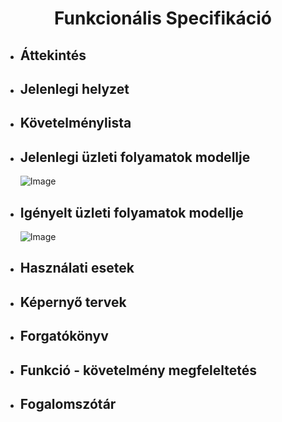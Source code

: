 <center><h1>Funkcionális Specifikáció</h1></center>

* <h2>Áttekintés</h2>

* <h2>Jelenlegi helyzet</h2>

* <h2>Követelménylista</h2>

* <h2>Jelenlegi üzleti folyamatok modellje</h2>

    ![Image](https://github.com/unicsbalint/AFP_2nd_project/blob/master/Pictures/Jelenlegi_uzleti_folyamat_modell.png)

* <h2>Igényelt üzleti folyamatok modellje</h2>

    ![Image](https://github.com/unicsbalint/AFP_2nd_project/blob/master/Pictures/Igenyelt_uzleti_folyamat_modell.png)

* <h2>Használati esetek</h2>

* <h2>Képernyő tervek</h2>

* <h2>Forgatókönyv</h2>

* <h2>Funkció - követelmény megfeleltetés</h2>

* <h2>Fogalomszótár</h2>
